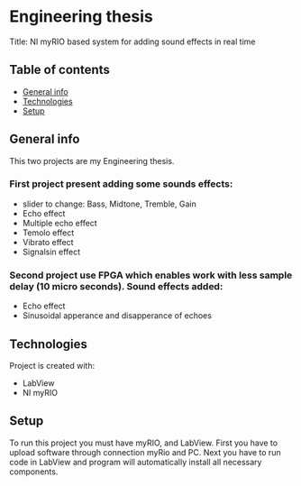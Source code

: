 # Engineering thesis
Title: NI myRIO based system for adding sound effects in real time

## Table of contents
* [General info](#general-info)
* [Technologies](#technologies)
* [Setup](#setup)

## General info
This two projects are my Engineering thesis. 

### First project present adding some sounds effects: 
* slider to change: Bass, Midtone, Tremble, Gain 
* Echo effect
* Multiple echo effect
* Temolo effect
* Vibrato effect
* Signalsin effect

### Second project use FPGA which enables work with less sample delay (10 micro seconds). Sound effects added:
* Echo effect
* Sinusoidal apperance and disapperance of echoes
	
## Technologies
Project is created with:
* LabView
* NI myRIO
	
## Setup
To run this project you must have myRIO, and LabView. First you have to upload software through connection myRio and PC. Next you have to run code in LabView and program will automatically install all necessary components.
